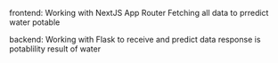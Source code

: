 frontend:
Working with NextJS App Router
Fetching all data to prredict water potable

backend:
Working with Flask to receive and predict data
response is potablility result of water
